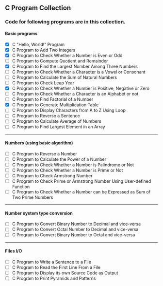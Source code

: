 ## C Program Collection

### Code for following programs are in this collection.

#### Basic programs

- [x] C "Hello, World!" Program
- [x] C Program to Add Two Integers
- [x] C Program to Check Whether a Number is Even or Odd
- [ ] C Program to Compute Quotient and Remainder
- [x] C Program to Find the Largest Number Among Three Numbers
- [ ] C Program to Check Whether a Character is a Vowel or Consonant
- [ ] C Program to Calculate the Sum of Natural Numbers
- [ ] C Program to Check Leap Year
- [x] C Program to Check Whether a Number is Positive, Negative or Zero
- [ ] C Program to Check Whether a Character is an Alphabet or not
- [ ] C Program to Find Factorial of a Number
- [x] C Program to Generate Multiplication Table
- [ ] C Program to Display Characters from A to Z Using Loop
- [ ] C Program to Reverse a Sentence
- [ ] C Program to Calculate Average of Numbers
- [ ] C Program to Find Largest Element in an Array

---

#### Numbers (using basic algorithm)

- [ ] C Program to Reverse a Number
- [ ] C Program to Calculate the Power of a Number
- [ ] C Program to Check Whether a Number is Palindrome or Not
- [ ] C Program to Check Whether a Number is Prime or Not
- [ ] C Program to Check Armstrong Number
- [ ] C Program to Check Prime or Armstrong Number Using User-defined Function
- [ ] C Program to Check Whether a Number can be Expressed as Sum of Two Prime Numbers

---

#### Number system type conversion

- [ ] C Program to Convert Binary Number to Decimal and vice-versa
- [ ] C Program to Convert Octal Number to Decimal and vice-versa
- [ ] C Program to Convert Binary Number to Octal and vice-versa

---

#### Files I/O

- [ ] C Program to Write a Sentence to a File
- [ ] C Program to Read the First Line From a File
- [ ] C Program to Display its own Source Code as Output
- [ ] C Program to Print Pyramids and Patterns
